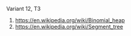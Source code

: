 Variant 12, T3

1. https://en.wikipedia.org/wiki/Binomial_heap
2. https://en.wikipedia.org/wiki/Segment_tree